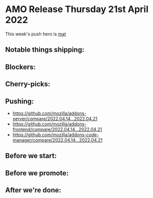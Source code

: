 # AMO Release Thursday 21st April 2022

This week's push hero is [mat](https://github.com/diox)

## Notable things shipping:

## Blockers:

## Cherry-picks:

## Pushing:

- https://github.com/mozilla/addons-server/compare/2022.04.14...2022.04.21
- https://github.com/mozilla/addons-frontend/compare/2022.04.14...2022.04.21
- https://github.com/mozilla/addons-code-manager/compare/2022.04.14...2022.04.21

## Before we start:

## Before we promote:

## After we're done:
